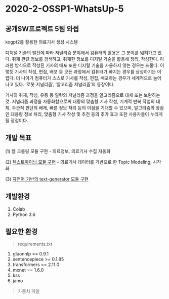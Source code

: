 # 2020-2-OSSP1-WhatsUp-5
## 공개SW프로젝트 5팀 와썹
kogpt2를 활용한 의료기사 생성 시스템

디지털 기술의 발전에 따라 저널리즘 분야에서 컴퓨터의 활용은 그 분야를 넓혀가고 있다. 취재 관련 정보를 검색하고, 취재한 정보를 디지털 기술을 활용해 정리, 작성한다. 이러한 방식으로 작성된 기사의 배포 또한 디지털 기술을 사용하지 않는 경우는 드물다. 이렇듯 기사의 작성, 편집, 배포 등 모든 과정에서 컴퓨터가 빠지는 경우를 상상하기는 어렵다. 더 나아가 컴퓨터가 스스로 기사를 작성, 편집, 배포하는 경우가 세계적으로 늘어나고 있다. ‘로봇 저널리즘’, ‘알고리즘 저널리즘’의 등장이다.  

   기사의 취재, 작성, 유통 등 일련의 저널리즘 과정을 알고리즘으로 대체 또는 보완하는 것. 저널리즘 과정을 자동화함으로써 대량의 맞춤형 기사 작성, 기계적 반복 작업의 대체, 주관적 판단의 배제, 빠른 정보 처리 등의 이점을 기대할 수 있으며, 알고리즘의 장점인 대용량 정보 처리, 맞춤형 기사 작성 및 추천 등의 추가 효과 또한 사용자들이 누리게 될 장점이다.

## 개발 목표
(1) 웹 크롤링 모듈 구현 - 의료정보, 의료기사 수집 자동화<p>
   
(2) [텍스트마이닝 모듈 구현](https://github.com/CSID-DGU/2020-2-OSSP1-WhatsUp-5/blob/master/text_mining/README.md) - 의료기사 데이터를 기반으로 한 Topic Modeling, 시각화<p>
   
(3)  [자연어 기반의 text-generator 모듈 구현](https://github.com/CSID-DGU/2020-2-OSSP1-WhatsUp-5/blob/master/model/README.md)

## 개발환경
1. Colab
2. Python 3.6

## 필요한 환경

> requirements.txt
1. gluonnlp == 0.9.1
2. sentencepiece >= 0.1.85
3. transformers == 2.11.0
4. mxnet == 1.6.0
5. kss
6. jamo


> 가중치 파일







